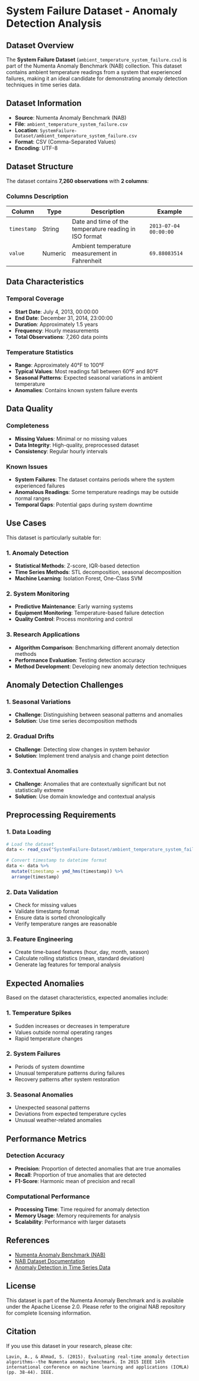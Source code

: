 # System Failure Dataset - Anomaly Detection Analysis

## Dataset Overview

The **System Failure Dataset** (`ambient_temperature_system_failure.csv`) is part of the Numenta Anomaly Benchmark (NAB) collection. This dataset contains ambient temperature readings from a system that experienced failures, making it an ideal candidate for demonstrating anomaly detection techniques in time series data.

## Dataset Information

- **Source**: Numenta Anomaly Benchmark (NAB)
- **File**: `ambient_temperature_system_failure.csv`
- **Location**: `SystemFailure-Dataset/ambient_temperature_system_failure.csv`
- **Format**: CSV (Comma-Separated Values)
- **Encoding**: UTF-8

## Dataset Structure

The dataset contains **7,260 observations** with **2 columns**:

### Columns Description

| Column | Type | Description | Example |
|--------|------|-------------|---------|
| `timestamp` | String | Date and time of the temperature reading in ISO format | `2013-07-04 00:00:00` |
| `value` | Numeric | Ambient temperature measurement in Fahrenheit | `69.88083514` |

## Data Characteristics

### Temporal Coverage
- **Start Date**: July 4, 2013, 00:00:00
- **End Date**: December 31, 2014, 23:00:00
- **Duration**: Approximately 1.5 years
- **Frequency**: Hourly measurements
- **Total Observations**: 7,260 data points

### Temperature Statistics
- **Range**: Approximately 40°F to 100°F
- **Typical Values**: Most readings fall between 60°F and 80°F
- **Seasonal Patterns**: Expected seasonal variations in ambient temperature
- **Anomalies**: Contains known system failure events

## Data Quality

### Completeness
- **Missing Values**: Minimal or no missing values
- **Data Integrity**: High-quality, preprocessed dataset
- **Consistency**: Regular hourly intervals

### Known Issues
- **System Failures**: The dataset contains periods where the system experienced failures
- **Anomalous Readings**: Some temperature readings may be outside normal ranges
- **Temporal Gaps**: Potential gaps during system downtime

## Use Cases

This dataset is particularly suitable for:

### 1. Anomaly Detection
- **Statistical Methods**: Z-score, IQR-based detection
- **Time Series Methods**: STL decomposition, seasonal decomposition
- **Machine Learning**: Isolation Forest, One-Class SVM

### 2. System Monitoring
- **Predictive Maintenance**: Early warning systems
- **Equipment Monitoring**: Temperature-based failure detection
- **Quality Control**: Process monitoring and control

### 3. Research Applications
- **Algorithm Comparison**: Benchmarking different anomaly detection methods
- **Performance Evaluation**: Testing detection accuracy
- **Method Development**: Developing new anomaly detection techniques

## Anomaly Detection Challenges

### 1. Seasonal Variations
- **Challenge**: Distinguishing between seasonal patterns and anomalies
- **Solution**: Use time series decomposition methods

### 2. Gradual Drifts
- **Challenge**: Detecting slow changes in system behavior
- **Solution**: Implement trend analysis and change point detection

### 3. Contextual Anomalies
- **Challenge**: Anomalies that are contextually significant but not statistically extreme
- **Solution**: Use domain knowledge and contextual analysis

## Preprocessing Requirements

### 1. Data Loading
```r
# Load the dataset
data <- read_csv("SystemFailure-Dataset/ambient_temperature_system_failure.csv")

# Convert timestamp to datetime format
data <- data %>%
  mutate(timestamp = ymd_hms(timestamp)) %>%
  arrange(timestamp)
```

### 2. Data Validation
- Check for missing values
- Validate timestamp format
- Ensure data is sorted chronologically
- Verify temperature ranges are reasonable

### 3. Feature Engineering
- Create time-based features (hour, day, month, season)
- Calculate rolling statistics (mean, standard deviation)
- Generate lag features for temporal analysis

## Expected Anomalies

Based on the dataset characteristics, expected anomalies include:

### 1. Temperature Spikes
- Sudden increases or decreases in temperature
- Values outside normal operating ranges
- Rapid temperature changes

### 2. System Failures
- Periods of system downtime
- Unusual temperature patterns during failures
- Recovery patterns after system restoration

### 3. Seasonal Anomalies
- Unexpected seasonal patterns
- Deviations from expected temperature cycles
- Unusual weather-related anomalies

## Performance Metrics

### Detection Accuracy
- **Precision**: Proportion of detected anomalies that are true anomalies
- **Recall**: Proportion of true anomalies that are detected
- **F1-Score**: Harmonic mean of precision and recall

### Computational Performance
- **Processing Time**: Time required for anomaly detection
- **Memory Usage**: Memory requirements for analysis
- **Scalability**: Performance with larger datasets

## References

- [Numenta Anomaly Benchmark (NAB)](https://github.com/numenta/NAB)
- [NAB Dataset Documentation](https://github.com/numenta/NAB/tree/master/data)
- [Anomaly Detection in Time Series Data](https://www.geeksforgeeks.org/machine-learning/anomaly-detection-in-time-series-data/)

## License

This dataset is part of the Numenta Anomaly Benchmark and is available under the Apache License 2.0. Please refer to the original NAB repository for complete licensing information.

## Citation

If you use this dataset in your research, please cite:

```
Lavin, A., & Ahmad, S. (2015). Evaluating real-time anomaly detection algorithms--the Numenta anomaly benchmark. In 2015 IEEE 14th international conference on machine learning and applications (ICMLA) (pp. 38-44). IEEE.
```
